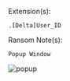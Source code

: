 Extension(s): 
```
.[Delta]User_ID
```
Ransom Note(s): 
```
Popup Window
```
![popup](https://github.com/user-attachments/assets/50f35066-a02f-4a54-9225-434b1840281b)

